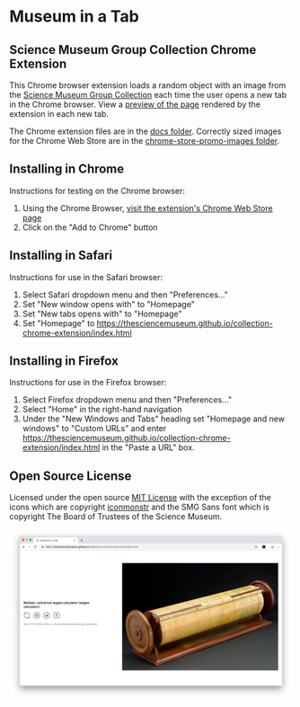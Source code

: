 # Museum in a Tab
## Science Museum Group Collection Chrome Extension

This Chrome browser extension loads a random object with an image from the [Science Museum Group Collection](https://collection.sciencemuseum.org.uk) each time the user opens a new tab in the Chrome browser. View a [preview of the page](https://thesciencemuseum.github.io/collection-chrome-extension/index.html) rendered by the extension in each new tab.

The Chrome extension files are in the [docs folder](https://github.com/TheScienceMuseum/collection-chrome-extension/tree/master/docs). Correctly sized images for the Chrome Web Store are in the [chrome-store-promo-images folder](https://github.com/TheScienceMuseum/collection-chrome-extension/tree/master/chrome-store-promo-images).

## Installing in Chrome 

Instructions for testing on the Chrome browser:
1. Using the Chrome Browser, [visit the extension's Chrome Web Store page](https://chrome.google.com/webstore/detail/museum-in-a-tab/cimeodcpfcofmebahghcaiiidbaijnkl) 
2. Click on the "Add to Chrome" button

## Installing in Safari
Instructions for use in the Safari browser:
1. Select Safari dropdown menu and then "Preferences..."
2. Set "New window opens with" to "Homepage"
3. Set "New tabs opens with" to "Homepage"
4. Set "Homepage" to https://thesciencemuseum.github.io/collection-chrome-extension/index.html

## Installing in Firefox
Instructions for use in the Firefox browser:
1. Select Firefox dropdown menu and then "Preferences..."
2. Select "Home" in the right-hand navigation
3. Under the "New Windows and Tabs" heading set "Homepage and new windows" to "Custom URLs" and enter https://thesciencemuseum.github.io/collection-chrome-extension/index.html in the "Paste a URL" box. 

## Open Source License

Licensed under the open source [MIT License](https://github.com/TheScienceMuseum/collection-chrome-extension/blob/master/LICENSE) with the exception of the icons which are copyright [iconmonstr](https://iconmonstr.com) and the SMG Sans font which is copyright The Board of Trustees of the Science Museum. 

![Example screenshot showing Sinclair ZX Spectrum computer](https://github.com/TheScienceMuseum/collection-chrome-extension/blob/master/Example_screenshot.png)
